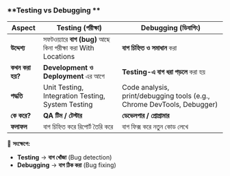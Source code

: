 ### **Testing vs Debugging **  

| Aspect           | **Testing (পরীক্ষা)** | **Debugging (ডিবাগিং)** |
|-----------------|--------------------|--------------------|
| **উদ্দেশ্য** | সফটওয়্যারে **বাগ (bug)** আছে কিনা পরীক্ষা করা With Locations | **বাগ চিহ্নিত ও সমাধান** করা |
| **কখন করা হয়?** | **Development ও Deployment** এর আগে | **Testing-এ বাগ ধরা পড়লে** করা হয় |
| **পদ্ধতি** | Unit Testing, Integration Testing, System Testing | Code analysis, print/debugging tools (e.g., Chrome DevTools, Debugger) |
| **কে করে?** | **QA টিম / টেস্টার** | **ডেভেলপার / প্রোগ্রামার** |
| **ফলাফল** | বাগ চিহ্নিত করে রিপোর্ট তৈরি করে | বাগ ফিক্স করে নতুন কোড লেখে |

🔹 **সংক্ষেপে:**  
- **Testing** → **বাগ খোঁজা** (Bug detection)  
- **Debugging** → **বাগ ঠিক করা** (Bug fixing)
